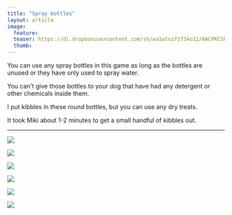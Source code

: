 ```yaml
---
title: "Spray bottles"
layout: article
image:
  feature:
  teaser: https://dl.dropboxusercontent.com/sh/ea1wtnz7z734o12/AACPKCSkJHdKk8C1-n23z5gAa/aktivointi/suihkepullot/DS00081-245px.jpg
  thumb:
---
```

You can use any spray bottles in this game as long as the bottles are unused or they have only used to spray water.

You can't give those bottles to your dog that have had any detergent or other chemicals inside them.

I put kibbles in these round bottles, but you can use any dry treats.

It took Miki about 1-2 minutes to get a small handful of kibbles out.

---

[![](https://dl.dropboxusercontent.com/sh/ea1wtnz7z734o12/AACElrAz1JRQVUr4YRfI4vJja/aktivointi/suihkepullot/DS00026-800px.jpg)](https://dl.dropboxusercontent.com/sh/ea1wtnz7z734o12/AADnT8aoZya5blmMNKWHAv2Na/aktivointi/suihkepullot/DS00026.jpg)

[![](https://dl.dropboxusercontent.com/sh/ea1wtnz7z734o12/AABtJvkxtPv4E9qlaV1fd22ua/aktivointi/suihkepullot/DS00035-800px.jpg)](https://dl.dropboxusercontent.com/sh/ea1wtnz7z734o12/AACQPL-Kiukg16o8qQXAyskra/aktivointi/suihkepullot/DS00035.jpg)

[![](https://dl.dropboxusercontent.com/sh/ea1wtnz7z734o12/AAA-hhD4FbOrfHCrSPBXauiGa/aktivointi/suihkepullot/DS00037-800px.jpg)](https://dl.dropboxusercontent.com/sh/ea1wtnz7z734o12/AACmMpnI-aXHZydbS3FV5494a/aktivointi/suihkepullot/DS00037.jpg)

[![](https://dl.dropboxusercontent.com/sh/ea1wtnz7z734o12/AADm1afUcaSr0BzCWraeG8VZa/aktivointi/suihkepullot/DS00058-800px.jpg)](https://dl.dropboxusercontent.com/sh/ea1wtnz7z734o12/AAA4_cFUvAsjYtBQuvPQ19Zia/aktivointi/suihkepullot/DS00058.jpg)

[![](https://dl.dropboxusercontent.com/sh/ea1wtnz7z734o12/AAAVPY1A8Di0xJrbjnJnClkDa/aktivointi/suihkepullot/DS00081-800px.jpg)](https://dl.dropboxusercontent.com/sh/ea1wtnz7z734o12/AAC_PnV-8_FBsPPPVTC230FPa/aktivointi/suihkepullot/DS00081.jpg)

[![](https://dl.dropboxusercontent.com/sh/ea1wtnz7z734o12/AABGuRU9usUkzlgcYt3jPxMua/aktivointi/suihkepullot/DS00002-800px.jpg)](https://dl.dropboxusercontent.com/sh/ea1wtnz7z734o12/AADmupqwWu4MmNo1Z1Ns0hsYa/aktivointi/suihkepullot/DS00002.jpg)
